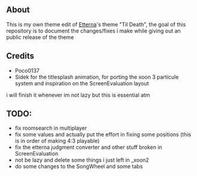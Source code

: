 ## About 

This is my own theme edit of [Etterna](https://github.com/etternagame/etterna)'s theme "Til Death", the goal of this repository is to document the changes/fixes i make while giving out an public release of the theme 

## Credits

- Poco0137
- Sidek for the titlesplash animation, for porting the xoon 3 particule system and inspiration on the ScreenEvaluation layout

i will finish it whenever im not lazy but this is essential atm 

## TODO:

- fix roomsearch in multiplayer
- fix some values and actually put the effort in fixing some positions (this is in order of making 4:3 playable)
- fix the etterna judgment converter and other stuff broken in ScreenEvaluation
- not be lazy and delete some things i just left in _xoon2
- do some changes to the SongWheel and some tabs
